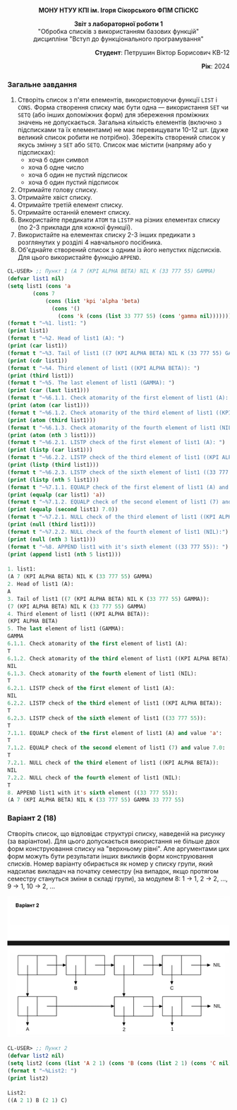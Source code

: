<p align="center"><b>МОНУ НТУУ КПІ ім. Ігоря Сікорського ФПМ СПіСКС</b></p>
<p align="center">
<b>Звіт з лабораторної роботи 1</b><br/>
"Обробка списків з використанням базових функцій"<br/>
дисципліни "Вступ до функціонального програмування"
</p>
<p align="right"><b>Студент</b>: Петрушин Віктор Борисович КВ-12</p>
<p align="right"><b>Рік</b>: 2024</p>

### Загальне завдання  
1. Створіть список з п'яти елементів, використовуючи функції `LIST` і `CONS`. Форма створення списку має бути одна — використання `SET` чи `SETQ` (або інших допоміжних форм) для збереження проміжних значень не допускається. Загальна кількість елементів (включно з підсписками та їх елементами) не має перевищувати 10-12 шт. (дуже великий список робити не потрібно). Збережіть створений список у якусь змінну з `SET` або `SETQ`. Список має містити (напряму або у підсписках):  
   - хоча б один символ  
   - хоча б одне число  
   - хоча б один не пустий підсписок  
   - хоча б один пустий підсписок  
2. Отримайте голову списку.  
3. Отримайте хвіст списку.  
4. Отримайте третій елемент списку.  
5. Отримайте останній елемент списку.  
6. Використайте предикати `ATOM` та `LISTP` на різних елементах списку (по 2-3 приклади для кожної функції).  
7. Використайте на елементах списку 2-3 інших предикати з розглянутих у розділі 4 навчального посібника.  
8. Об'єднайте створений список з одним із його непустих підсписків. Для цього використайте функцію `APPEND`.  


```lisp
CL-USER> ;; Пункт 1 (A 7 (KPI ALPHA BETA) NIL K (33 777 55) GAMMA)
(defvar list1 nil)
(setq list1 (cons 'a 
		(cons 7 
		    (cons (list 'kpi 'alpha 'beta)
			  (cons '()
			 	(cons 'k (cons (list 33 777 55) (cons 'gamma nil))))))))
(format t "~%1. list1: ")
(print list1)
(format t "~%2. Head of list1 (A): ")
(print (car list1))
(format t "~%3. Tail of list1 ((7 (KPI ALPHA BETA) NIL K (33 777 55) GAMMA)):")
(print (cdr list1))
(format t "~%4. Third element of list1 ((KPI ALPHA BETA)): ")
(print (third list1))
(format t "~%5. The last element of list1 (GAMMA): ")
(print (car (last list1)))
(format t "~%6.1.1. Check atomarity of the first element of list1 (A): ")
(print (atom (car list1)))
(format t "~%6.1.2. Check atomarity of the third element of list1 ((KPI ALPHA BETA)): ")
(print (atom (third list1)))
(format t "~%6.1.3. Check atomarity of the fourth element of list1 (NIL): ")
(print (atom (nth 3 list1)))
(format t "~%6.2.1. LISTP check of the first element of list1 (A): ")
(print (listp (car list1)))
(format t "~%6.2.2. LISTP check of the third element of list1 ((KPI ALPHA BETA)): ")
(print (listp (third list1)))
(format t "~%6.2.3. LISTP check of the sixth element of list1 ((33 777 55)): ")
(print (listp (nth 5 list1)))
(format t "~%7.1.1. EQUALP check of the first element of list1 (A) and value 'a': ")
(print (equalp (car list1) 'a))
(format t "~%7.1.2. EQUALP check of the second element of list1 (7) and value 7.0: ")
(print (equalp (second list1) 7.0))
(format t "~%7.2.1. NULL check of the third element of list1 ((KPI ALPHA BETA)): ")
(print (null (third list1)))
(format t "~%7.2.2. NULL check of the fourth element of list1 (NIL):")
(print (null (nth 3 list1)))
(format t "~%8. APPEND list1 with it's sixth element ((33 777 55)): ")
(print (append list1 (nth 5 list1)))

1. list1: 
(A 7 (KPI ALPHA BETA) NIL K (33 777 55) GAMMA) 
2. Head of list1 (A): 
A 
3. Tail of list1 ((7 (KPI ALPHA BETA) NIL K (33 777 55) GAMMA)):
(7 (KPI ALPHA BETA) NIL K (33 777 55) GAMMA) 
4. Third element of list1 ((KPI ALPHA BETA)): 
(KPI ALPHA BETA) 
5. The last element of list1 (GAMMA): 
GAMMA 
6.1.1. Check atomarity of the first element of list1 (A): 
T 
6.1.2. Check atomarity of the third element of list1 ((KPI ALPHA BETA)): 
NIL 
6.1.3. Check atomarity of the fourth element of list1 (NIL): 
T 
6.2.1. LISTP check of the first element of list1 (A): 
NIL 
6.2.2. LISTP check of the third element of list1 ((KPI ALPHA BETA)): 
T 
6.2.3. LISTP check of the sixth element of list1 ((33 777 55)): 
T 
7.1.1. EQUALP check of the first element of list1 (A) and value 'a': 
T 
7.1.2. EQUALP check of the second element of list1 (7) and value 7.0: 
T 
7.2.1. NULL check of the third element of list1 ((KPI ALPHA BETA)): 
NIL 
7.2.2. NULL check of the fourth element of list1 (NIL):
T 
8. APPEND list1 with it's sixth element ((33 777 55)): 
(A 7 (KPI ALPHA BETA) NIL K (33 777 55) GAMMA 33 777 55)
```
### Варіант 2 (18)
Створіть список, що відповідає структурі списку, наведеній на рисунку (за варіантом). Для цього допускається використання не більше двох форм конструювання списку на "верхньому рівні". Але аргументами цих форм можуть бути результати інших викликів форм конструювання списків. Номер варіанту обирається як номер у списку групи, який надсилає викладач на початку семестру (на випадок, якщо протягом семестру стануться зміни в складі групи), за модулем 8: 1 -> 1, 2 -> 2, ..., 9 -> 1, 10 -> 2, ...
<p align="center">
    <img src="images/fp_lab1.png" alt="fp_lab1">
</p>

```lisp
CL-USER> ;; Пункт 2
(defvar list2 nil)
(setq list2 (cons (list 'A 2 1) (cons 'B (cons (list 2 1) (cons 'C nil)))))
(format t "~%List2: ")
(print list2)

List2: 
((A 2 1) B (2 1) C)
```


